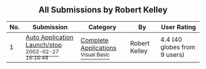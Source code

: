 ﻿<div align="center">

## All Submissions by Robert Kelley

</div>

No.  | Submission | Category | By   | User Rating
---- | ---------- | -------- | ---- | -----------
1 | [Auto Application Launch/stop<br /><sup>2002-02-27 16:16:48</sup>](https://github.com/Planet-Source-Code/robert-kelley-auto-application-launch-stop__1-32165) | [Complete Applications<br /><sup>Visual Basic</sup>](../ByCategory/complete-applications__1-27.md) | Robert Kelley | 4.4 (40 globes from 9 users)
